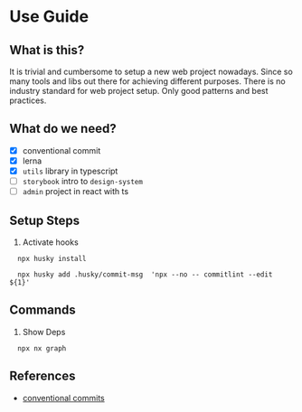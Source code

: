 # Use Guide

## What is this?

It is trivial and cumbersome to setup a new web project nowadays. Since so many tools and libs out there for achieving different purposes. There is no industry standard for web project setup. Only good patterns and best practices.

## What do we need?

- [x] conventional commit
- [x] lerna
- [x] `utils` library in typescript
- [ ] `storybook` intro to `design-system`
- [ ] `admin` project in react with ts

## Setup Steps

1. Activate hooks

```shell
  npx husky install

  npx husky add .husky/commit-msg  'npx --no -- commitlint --edit ${1}'
```

## Commands

1. Show Deps

```shell
  npx nx graph
```

## References

- [conventional commits](https://www.conventionalcommits.org/en/v1.0.0/)
